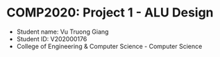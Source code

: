 # COMP2020: Project 1 - ALU Design
- Student name: Vu Truong Giang
- Student ID: V202000176
- College of Engineering & Computer Science - Computer Science

